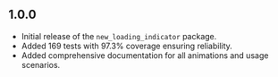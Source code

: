 ## 1.0.0

- Initial release of the `new_loading_indicator` package.
- Added 169 tests with 97.3% coverage ensuring reliability.
- Added comprehensive documentation for all animations and usage scenarios.
